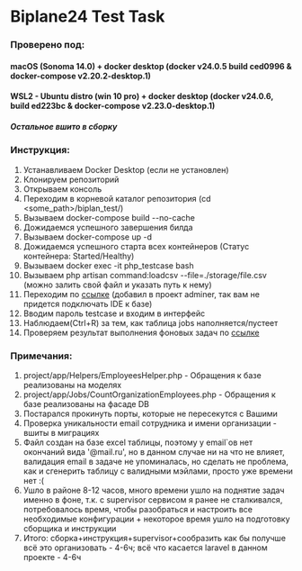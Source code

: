 # Biplane24 Test Task

### Проверено под:
#### macOS (Sonoma 14.0) + docker desktop (docker v24.0.5 build ced0996 & docker-compose v2.20.2-desktop.1)
#### WSL2 - Ubuntu distro (win 10 pro) + docker desktop (docker v24.0.6, build ed223bc & docker-compose v2.23.0-desktop.1)
##### Остальное вшито в сборку

### Инструкция:

1. Устанавливаем Docker Desktop (если не установлен)
2. Клонируем репозиторий
3. Открываем консоль
4. Переходим в корневой каталог репозитория (cd <some_path>/biplan_test/)
5. Вызываем docker-compose build --no-cache
6. Дожидаемся успешного завершения билда
7. Вызываем docker-compose up -d
8. Дожидаемся успешного старта всех контейнеров (Статус контейнера: Started/Healthy)
9. Вызываем docker exec -it php_testcase bash
10. Вызываем php artisan command:loadcsv --file=./storage/file.csv (можно залить свой файл и указать путь к нему)
11. Переходим по [ссылке](http://localhost:8989/?pgsql=pgsql_testcase&username=testcase&db=testcase&ns=public&select=jobs) (добавил в проект adminer, так вам не придется подключать IDE к базе)
12. Вводим пароль testcase и входим в интерфейс
13. Наблюдаем(Ctrl+R) за тем, как таблица jobs наполняется/пустеет
14. Проверяем результат выполнения фоновых задач по [ссылке](http://localhost:8989/?pgsql=pgsql_testcase&username=testcase&db=testcase&ns=public&select=employees_count_in_org)

### Примечания:

1. project/app/Helpers/EmployeesHelper.php - Обращения к базе реализованы на моделях
2. project/app/Jobs/CountOrganizationEmployees.php - Обращения к базе реализованы на фасаде DB
3. Постарался прокинуть порты, которые не пересекутся с Вашими
4. Проверка уникальности email сотрудника и имени организации - вшиты в миграциях
5. Файл создан на базе excel таблицы, поэтому у email`ов нет окончаний вида '@mail.ru', но в данном случае ни на что не влияет, валидация email в задаче не упоминалась, но сделать не проблема, как и сгенерить таблицу с валидными мэйлами, просто уже времени нет :(
6. Ушло в районе 8-12 часов, много времени ушло на поднятие задач именно в фоне, т.к. с supervisor сервисом я ранее не сталкивался, потребовалось время, чтобы разобраться и настроить все необходимые конфигурации + некоторое время ушло на подготовку сборщика и инструкции
7. Итого: сборка+инструкция+supervisor+сообразить как бы получше всё это организовать - 4-6ч; всё что касается laravel в данном проекте - 4-6ч
